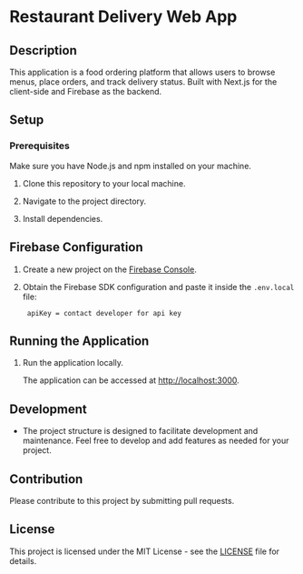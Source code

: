 # Restaurant Delivery Web App

## Description

This application is a food ordering platform that allows users to browse menus, place orders, and track delivery status. Built with Next.js for the client-side and Firebase as the backend.

## Setup

### Prerequisites

Make sure you have Node.js and npm installed on your machine.

1. Clone this repository to your local machine.

2. Navigate to the project directory.

3. Install dependencies.

## Firebase Configuration

1. Create a new project on the [Firebase Console](https://console.firebase.google.com/).

2. Obtain the Firebase SDK configuration and paste it inside the `.env.local` file:

   ```env
    apiKey = contact developer for api key
   ```
   
## Running the Application

1. Run the application locally.

   The application can be accessed at [http://localhost:3000](http://localhost:3000).
   
## Development

- The project structure is designed to facilitate development and maintenance. Feel free to develop and add features as needed for your project.

## Contribution

Please contribute to this project by submitting pull requests.

## License

This project is licensed under the MIT License - see the [LICENSE](LICENSE) file for details.
